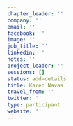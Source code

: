 ```yaml
---
chapter_leader: ''
company: ''
email: ''
facebook: ''
image: ''
job_title: ''
linkedin: ''
notes: ''
project_leader: ''
sessions: []
status: add-details
title: Karen Navas
travel_from: ''
twitter: ''
type: participant
website: ''
---
```


<!-- put more details about participant here -->